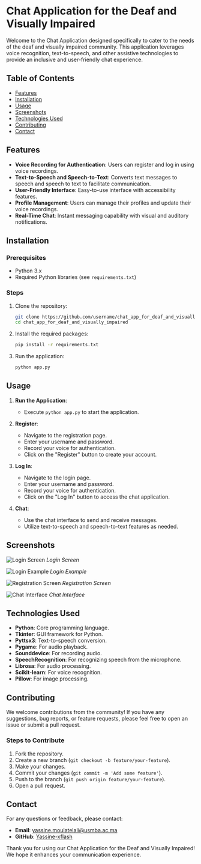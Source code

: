  # Chat Application for the Deaf and Visually Impaired

Welcome to the Chat Application designed specifically to cater to the needs of the deaf and visually impaired community. This application leverages voice recognition, text-to-speech, and other assistive technologies to provide an inclusive and user-friendly chat experience.

## Table of Contents

- [Features](#features)
- [Installation](#installation)
- [Usage](#usage)
- [Screenshots](#screenshots)
- [Technologies Used](#technologies-used)
- [Contributing](#contributing)
- [Contact](#contact)

## Features

- **Voice Recording for Authentication**: Users can register and log in using voice recordings.
- **Text-to-Speech and Speech-to-Text**: Converts text messages to speech and speech to text to facilitate communication.
- **User-Friendly Interface**: Easy-to-use interface with accessibility features.
- **Profile Management**: Users can manage their profiles and update their voice recordings.
- **Real-Time Chat**: Instant messaging capability with visual and auditory notifications.

## Installation

### Prerequisites

- Python 3.x
- Required Python libraries (see `requirements.txt`)

### Steps

1. Clone the repository:

    ```sh
    git clone https://github.com/username/chat_app_for_deaf_and_visually_impaired.git
    cd chat_app_for_deaf_and_visually_impaired
    ```

2. Install the required packages:

    ```sh
    pip install -r requirements.txt
    ```

3. Run the application:

    ```sh
    python app.py
    ```

## Usage

1. **Run the Application**:
    - Execute `python app.py` to start the application.

2. **Register**:
    - Navigate to the registration page.
    - Enter your username and password.
    - Record your voice for authentication.
    - Click on the "Register" button to create your account.

3. **Log In**:
    - Navigate to the login page.
    - Enter your username and password.
    - Record your voice for authentication.
    - Click on the "Log In" button to access the chat application.

4. **Chat**:
    - Use the chat interface to send and receive messages.
    - Utilize text-to-speech and speech-to-text features as needed.

## Screenshots

![Login Screen](screenshots/connexion.jpg)
*Login Screen*

![Login Example](screenshots/alpha.jpg)
*Login Example*

![Registration Screen](screenshots/inscription.jpg)
*Registration Screen*

![Chat Interface](screenshots/chat.jpg)
*Chat Interface*

## Technologies Used

- **Python**: Core programming language.
- **Tkinter**: GUI framework for Python.
- **Pyttsx3**: Text-to-speech conversion.
- **Pygame**: For audio playback.
- **Sounddevice**: For recording audio.
- **SpeechRecognition**: For recognizing speech from the microphone.
- **Librosa**: For audio processing.
- **Scikit-learn**: For voice recognition.
- **Pillow**: For image processing.

## Contributing

We welcome contributions from the community! If you have any suggestions, bug reports, or feature requests, please feel free to open an issue or submit a pull request. 

### Steps to Contribute

1. Fork the repository.
2. Create a new branch (`git checkout -b feature/your-feature`).
3. Make your changes.
4. Commit your changes (`git commit -m 'Add some feature'`).
5. Push to the branch (`git push origin feature/your-feature`).
6. Open a pull request.


## Contact

For any questions or feedback, please contact:

- **Email**: yassine.moulatelali@usmba.ac.ma
- **GitHub**: [Yassine-xflash](https://github.com/Yassine-xflash)

Thank you for using our Chat Application for the Deaf and Visually Impaired! We hope it enhances your communication experience.
